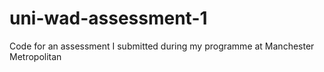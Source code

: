 # uni-wad-assessment-1
Code for an assessment I submitted during my programme at Manchester Metropolitan
